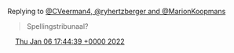 Replying to [@CVeerman4, @ryhertzberger and @MarionKoopmans](https://twitter.com/@CVeerman4/status/1479142546823598093)

> Spellingstribunaal?

<img src="../../media/tweet.ico" width="12" /> [Thu Jan 06 17:44:39 +0000 2022](https://twitter.com/DromerDenker/status/1479146913127616514)